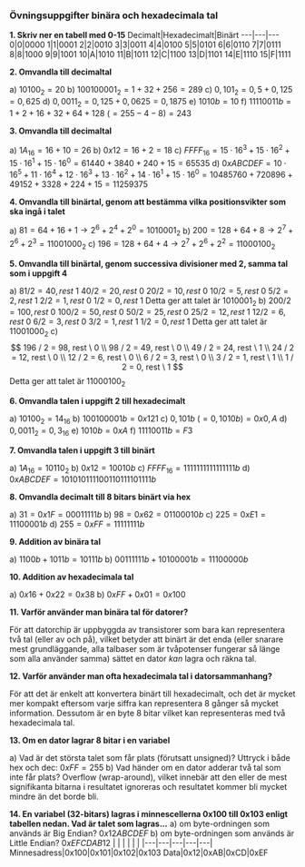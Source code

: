 
### Övningsuppgifter binära och hexadecimala tal

__1. Skriv ner en tabell med 0-15__
Decimalt|Hexadecimalt|Binärt
---|---|---
0|0|0000
1|1|0001
2|2|0010
3|3|0011
4|4|0100
5|5|0101
6|6|0110
7|7|0111
8|8|1000
9|9|1001
10|A|1010
11|B|1011
12|C|1100
13|D|1101
14|E|1110
15|F|1111

__2. Omvandla till decimaltal__

a) $10100_2 = 20$
b) $100100001_2 = 1 + 32 + 256 = 289$
c) $0,101_2 = 0,5 + 0,125 = 0,625$
d) $0,0011_2 = 0,125 + 0,0625 = 0,1875$
e) $1010b = 10$
f) $11110011b = 1 + 2 + 16 + 32 + 64 + 128 \ (= 255 - 4 - 8) = 243$

__3. Omvandla till decimaltal__

a) $1A_{16} = 16 + 10 = 26$
b) $0x12 = 16 + 2 = 18$
c) $FFFF_{16} = 15 \cdot 16^3 + 15 \cdot 16^2 + 15 \cdot 16^1 + 15 \cdot 16^0 = 61440 + 3840 + 240 + 15 = 65535$
d) $0xABCDEF = 10 \cdot 16^5 + 11 \cdot 16^4 + 12 \cdot 16^3 + 13 \cdot 16^2 + 14 \cdot 16^1 + 15 \cdot 16^0 = 10485760 + 720896 + 49152 + 3328 + 224 + 15 = 11259375$

__4. Omvandla till binärtal, genom att bestämma vilka positionsvikter som ska ingå i talet__

a) $81 = 64 + 16 + 1 \rightarrow 2^6 + 2^4 + 2^0 = 1010001_2$
b) $200 = 128 + 64 + 8 \rightarrow 2^7 + 2^6 + 2^3 = 11001000_2$
c) $196 = 128 + 64 + 4 \rightarrow 2^7 + 2^6 + 2^2 = 11000100_2$

__5. Omvandla till binärtal, genom successiva divisioner med 2, samma tal som i uppgift 4__

a)
$81 / 2 = 40, rest \ 1$
$40 / 2 = 20, rest \ 0$
$20 / 2 = 10, rest \ 0$
$10 / 2 = 5, rest \ 0$
$5 / 2 = 2, rest \ 1$
$2 / 2 = 1, rest \ 0$
$1 / 2 = 0, rest \ 1$
Detta ger att talet är $1010001_2$
b)
$200 / 2 = 100, rest \ 0$
$100 / 2 = 50, rest \ 0$
$50 / 2 = 25, rest \ 0$
$25 / 2 = 12, rest \ 1$
$12 / 2 = 6, rest \ 0$
$6 / 2 = 3, rest \ 0$
$3 / 2 = 1, rest \ 1$
$1 / 2 = 0, rest \ 1$
Detta ger att talet är $11001000_2$
c)
$$
196 / 2 = 98, rest \ 0 \\
98 / 2 = 49, rest \ 0 \\
49 / 2 = 24, rest \ 1 \\
24 / 2 = 12, rest \ 0 \\
12 / 2 = 6, rest \ 0 \\
6 / 2 = 3, rest \ 0 \\
3 / 2 = 1, rest \ 1 \\
1 / 2 = 0, rest \ 1
$$
Detta ger att talet är $11000100_2$

__6. Omvandla talen i uppgift 2 till hexadecimalt__

a) $10100_2 = 14_{16}$
b) $100100001b = 0x121$
c) $0,101b \ (= 0,1010b) = 0x0,A$
d) $0,0011_2 = 0,3_{16}$
e) $1010b = 0xA$
f) $11110011b = F3$

__7. Omvandla talen i uppgift 3 till binärt__

a) $1A_{16} = 10110_2$
b) $0x12 = 10010b$
c) $FFFF_{16} = 1111 1111 1111 1111b$
d) $0xABCDEF = 1010 1011 1100 1101 1110 1111b$

__8. Omvandla decimalt till 8 bitars binärt via hex__

a) $31 = 0x1F = 0001 1111b$
b) $98 = 0x62 = 0110 0010b$
c) $225 = 0xE1 = 1110 0001b$
d) $255 = 0xFF = 1111 1111b$

__9. Addition av binära tal__

a) $1100b + 1011b = 10111b$
b) $0011 1111b + 1010 0001b = 1110 0000b$

__10. Addition av hexadecimala tal__

a) $0x16 + 0x22 = 0x38$
b) $0xFF + 0x01 = 0x100$

__11. Varför använder man binära tal för datorer?__

För att datorchip är uppbyggda av transistorer som bara kan representera två tal (eller av och på), vilket betyder att binärt är det enda (eller snarare mest grundläggande, alla talbaser som är tvåpotenser fungerar så länge som alla använder samma) sättet en dator _kan_ lagra och räkna tal.

__12. Varför använder man ofta hexadecimala tal i datorsammanhang?__

För att det är enkelt att konvertera binärt till hexadecimalt, och det är mycket mer kompakt eftersom varje siffra kan representera 8 gånger så mycket information.
Dessutom är en byte 8 bitar vilket kan representeras med två hexadecimala tal.

__13. Om en dator lagrar 8 bitar i en variabel__

a) Vad är det största talet som får plats (förutsatt unsigned)? Uttryck i både hex och dec:
$0xFF = 255$
b) Vad händer om en dator adderar två tal som inte får plats?
Overflow (wrap-around), vilket innebär att den eller de mest signifikanta bitarna i resultatet ignoreras och resultatet kommer bli mycket mindre än det borde bli.

__14. En variabel (32-bitars) lagras i minnescellerna 0x100 till 0x103 enligt tabellen nedan. Vad är talet som lagras...__
a) om byte-ordningen som används är Big Endian?
$0x12ABCDEF$
b) om byte-ordningen som används är Little Endian?
$0xEFCDAB12$
|   |   |   |   |   |
|---|---|---|---|---|
Minnesadress|0x100|0x101|0x102|0x103
Data|0x12|0xAB|0xCD|0xEF
